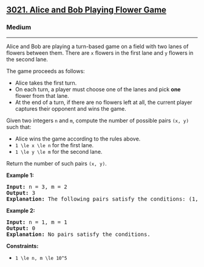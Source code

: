 <h2><a href="https://leetcode.com/problems/alice-and-bob-playing-flower-game/">3021. Alice and Bob Playing Flower Game</a></h2>
<h3>Medium</h3>
<hr>
<div>
<p>Alice and Bob are playing a turn-based game on a field with two lanes of flowers between them. There are <code>x</code> flowers in the first lane and <code>y</code> flowers in the second lane.</p>

<p>The game proceeds as follows:</p>
<ul>
  <li>Alice takes the first turn.</li>
  <li>On each turn, a player must choose one of the lanes and pick <strong>one</strong> flower from that lane.</li>
  <li>At the end of a turn, if there are no flowers left at all, the current player captures their opponent and wins the game.</li>
</ul>

<p>Given two integers <code>n</code> and <code>m</code>, compute the number of possible pairs <code>(x, y)</code> such that:</p>
<ul>
  <li>Alice wins the game according to the rules above.</li>
  <li><code>1 \le x \le n</code> for the first lane.</li>
  <li><code>1 \le y \le m</code> for the second lane.</li>
</ul>

<p>Return the number of such pairs <code>(x, y)</code>.</p>

<p><strong class="example">Example 1:</strong></p>
<pre><strong>Input:</strong> n = 3, m = 2
<strong>Output:</strong> 3
<strong>Explanation:</strong> The following pairs satisfy the conditions: (1,2), (3,2), (2,1).
</pre>

<p><strong class="example">Example 2:</strong></p>
<pre><strong>Input:</strong> n = 1, m = 1
<strong>Output:</strong> 0
<strong>Explanation:</strong> No pairs satisfy the conditions.
</pre>

<p><strong>Constraints:</strong></p>
<ul>
  <li><code>1 \le n, m \le 10^5</code></li>
</ul>
</div>
